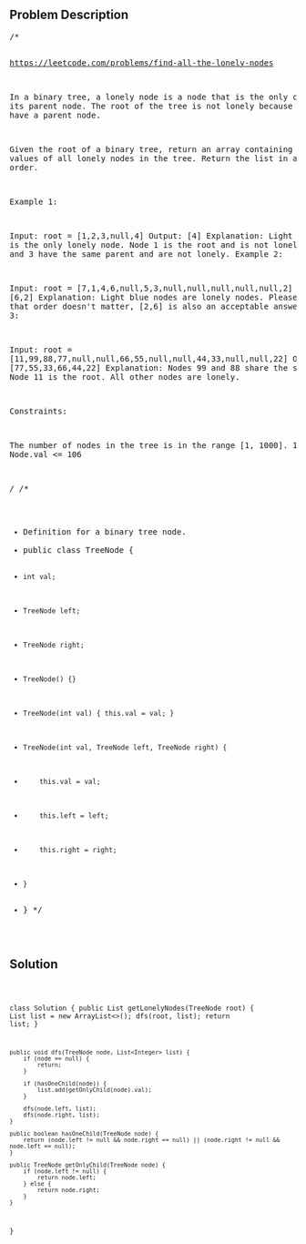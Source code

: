 <!--
<style>
  body { font-family: Arial, sans-serif; }
  .container { max-width: 100%; margin: 50px auto; padding: 10px; }
  .comment-block { background-color: #f9f9f9; padding: 10px; border-left: 5px solid #ccc; max-width: 400px; margin: 20px auto; overflow-wrap: break-word; white-space: pre-wrap; }
  .code-block { background-color: #f4f4f4; padding: 10px; border: 1px solid #ddd; max-width: 400px; margin: 20px auto; overflow-wrap: break-word; white-space: pre-wrap; }
</style>
-->

<div class='container'>
<h2>Problem Description</h2>
<div class='comment-block'>
<pre>
/*

https://leetcode.com/problems/find-all-the-lonely-nodes

In a binary tree, a lonely node is a node that is the only child of its parent node. 
The root of the tree is not lonely because it does not have a parent node.

Given the root of a binary tree, return an array containing the values of all lonely nodes in the tree. Return the list in any order.

 

Example 1:


Input: root = [1,2,3,null,4]
Output: [4]
Explanation: Light blue node is the only lonely node.
Node 1 is the root and is not lonely.
Nodes 2 and 3 have the same parent and are not lonely.
Example 2:


Input: root = [7,1,4,6,null,5,3,null,null,null,null,null,2]
Output: [6,2]
Explanation: Light blue nodes are lonely nodes.
Please remember that order doesn't matter, [2,6] is also an acceptable answer.
Example 3:



Input: root = [11,99,88,77,null,null,66,55,null,null,44,33,null,null,22]
Output: [77,55,33,66,44,22]
Explanation: Nodes 99 and 88 share the same parent. Node 11 is the root.
All other nodes are lonely.
 

Constraints:

The number of nodes in the tree is in the range [1, 1000].
1 <= Node.val <= 106

*/
/**
 * Definition for a binary tree node.
 * public class TreeNode {
 *     int val;
 *     TreeNode left;
 *     TreeNode right;
 *     TreeNode() {}
 *     TreeNode(int val) { this.val = val; }
 *     TreeNode(int val, TreeNode left, TreeNode right) {
 *         this.val = val;
 *         this.left = left;
 *         this.right = right;
 *     }
 * }
 */
</pre>
</div>

<h2>Solution</h2>
<div class='code-block'>
<pre><code class='language-java'>

class Solution {
    public List<Integer> getLonelyNodes(TreeNode root) {
        List<Integer> list = new ArrayList<>();
        dfs(root, list);
        return list;
    }

    public void dfs(TreeNode node, List<Integer> list) {
        if (node == null) {
            return;
        }

        if (hasOneChild(node)) {
            list.add(getOnlyChild(node).val);
        }
        
        dfs(node.left, list);
        dfs(node.right, list);
    }

    public boolean hasOneChild(TreeNode node) {
        return (node.left != null && node.right == null) || (node.right != null && node.left == null);
    }

    public TreeNode getOnlyChild(TreeNode node) {
        if (node.left != null) {
            return node.left;
        } else {
            return node.right;
        }
    }
}






</code></pre>
</div>
</div>
